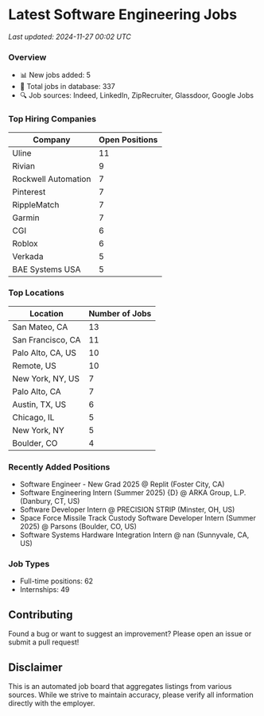 # Latest Software Engineering Jobs
*Last updated: 2024-11-27 00:02 UTC*

### Overview
- 📊 New jobs added: 5
- 💼 Total jobs in database: 337
- 🔍 Job sources: Indeed, LinkedIn, ZipRecruiter, Glassdoor, Google Jobs

### Top Hiring Companies
| Company | Open Positions |
|---------|---------------|
| Uline | 11 |
| Rivian | 9 |
| Rockwell Automation | 7 |
| Pinterest | 7 |
| RippleMatch | 7 |
| Garmin | 7 |
| CGI | 6 |
| Roblox | 6 |
| Verkada | 5 |
| BAE Systems USA | 5 |

### Top Locations
| Location | Number of Jobs |
|----------|---------------|
| San Mateo, CA | 13 |
| San Francisco, CA | 11 |
| Palo Alto, CA, US | 10 |
| Remote, US | 10 |
| New York, NY, US | 7 |
| Palo Alto, CA | 7 |
| Austin, TX, US | 6 |
| Chicago, IL | 5 |
| New York, NY | 5 |
| Boulder, CO | 4 |

### Recently Added Positions
- Software Engineer - New Grad 2025 @ Replit (Foster City, CA)
- Software Engineering Intern (Summer 2025) {D} @ ARKA Group, L.P. (Danbury, CT, US)
- Software Developer Intern @ PRECISION STRIP (Minster, OH, US)
- Space Force Missile Track Custody Software Developer Intern (Summer 2025) @ Parsons (Boulder, CO, US)
- Software Systems Hardware Integration Intern @ nan (Sunnyvale, CA, US)

### Job Types
- Full-time positions: 62
- Internships: 49

## Contributing
Found a bug or want to suggest an improvement? Please open an issue or submit a pull request!

## Disclaimer
This is an automated job board that aggregates listings from various sources. While we strive to maintain accuracy, 
please verify all information directly with the employer.
